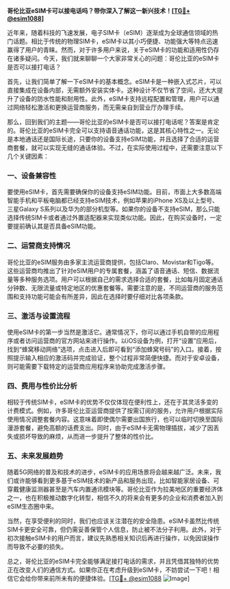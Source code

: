 **哥伦比亚eSIM卡可以接电话吗？带你深入了解这一新兴技术！[[TG💪+ @esim1088](https://t.me/s/esim1088)]**

近年来，随着科技的飞速发展，电子SIM卡（eSIM）逐渐成为全球通信领域的热门话题。相比于传统的物理SIM卡，eSIM卡以其小巧便捷、功能强大等特点迅速赢得了用户的青睐。然而，对于许多用户来说，关于eSIM卡的功能和适用性仍存在诸多疑问。今天，我们就来聊聊一个大家非常关心的问题：哥伦比亚的eSIM卡是否可以接打电话？

首先，让我们简单了解一下eSIM卡的基本概念。eSIM卡是一种嵌入式芯片，可以直接集成在设备内部，无需额外安装实体卡。这种设计不仅节省了空间，还大大提升了设备的防水性能和耐用性。此外，eSIM卡支持远程配置和管理，用户可以通过网络轻松激活和更换运营商服务，而无需亲自到营业厅办理手续。

那么，回到我们的主题——哥伦比亚的eSIM卡是否可以接打电话呢？答案是肯定的。哥伦比亚的eSIM卡完全可以支持语音通话功能，这是其核心特性之一。无论是本地通话还是国际长途，只要你的设备支持eSIM功能，并且选择了合适的运营商套餐，就可以实现无缝的通话体验。不过，在实际使用过程中，还需要注意以下几个关键因素：

### **一、设备兼容性**
要使用eSIM卡，首先需要确保你的设备支持eSIM功能。目前，市面上大多数高端智能手机和平板电脑都已经支持eSIM技术，例如苹果的iPhone XS及以上型号、三星Galaxy S系列以及华为的部分机型等。如果你的设备不支持eSIM，那么只能选择传统SIM卡或者通过外置适配器来实现类似功能。因此，在购买设备时，一定要提前确认其是否具备eSIM功能。

### **二、运营商支持情况**
哥伦比亚的eSIM服务由多家主流运营商提供，包括Claro、Movistar和Tigo等。这些运营商均推出了针对eSIM用户的专属套餐，涵盖了语音通话、短信、数据流量等多种服务选项。用户可以根据自己的需求选择合适的套餐，比如每月固定通话分钟数、无限流量或特定地区的优惠套餐等。需要注意的是，不同运营商的服务范围和支持功能可能会有所差异，因此在选择时要仔细对比各项条款。

### **三、激活与设置流程**
使用eSIM卡的第一步当然是激活它。通常情况下，你可以通过手机自带的应用程序或者访问运营商的官方网站来进行操作。以iOS设备为例，打开“设置”应用后，找到“蜂窝移动网络”选项，点击进入后即可看到“添加蜂窝号码”的入口。接着，按照提示输入相应的激活码并完成验证，整个过程非常简便快捷。而对于安卓设备，则可能需要下载特定的运营商应用程序来协助完成激活步骤。

### **四、费用与性价比分析**
相较于传统SIM卡，eSIM卡的优势不仅仅体现在便利性上，还在于其灵活多变的计费模式。例如，许多哥伦比亚运营商提供了按需订阅的服务，允许用户根据实际使用情况调整套餐内容。这意味着即使偶尔需要出国旅行，也可以临时切换至国际漫游套餐，避免高额的话费支出。同时，由于eSIM卡无需物理插拔，减少了因丢失或损坏导致的麻烦，从而进一步提升了整体的性价比。

### **五、未来发展趋势**
随着5G网络的普及和技术的进步，eSIM卡的应用场景将会越来越广泛。未来，我们或许能够看到更多基于eSIM技术的新产品和服务出现，比如智能家居设备、可穿戴健康监测器甚至是汽车内置通讯模块等。哥伦比亚作为拉美地区的重要经济体之一，也在积极推动数字化转型，相信不久的将来会有更多的企业和消费者加入到eSIM生态圈中来。

当然，在享受便利的同时，我们也应该关注潜在的安全隐患。eSIM卡虽然比传统SIM卡更安全可靠，但仍需妥善保管个人信息，防止被不法分子利用。此外，对于初次接触eSIM卡的用户而言，建议先熟悉相关知识后再进行操作，以免因误操作而导致不必要的损失。

总之，哥伦比亚的eSIM卡完全能够满足接打电话的需求，并且凭借其独特的优势正在改变人们的通信方式。如果你正在考虑升级到eSIM卡，不妨尝试一下吧！相信它会给你带来前所未有的便捷体验。[[TG💪+ @esim1088](https://t.me/s/esim1088) ![Image](https://i.postimg.cc/4NQfJmqS/Snipaste-2025-05-13-00-14-12.png)]